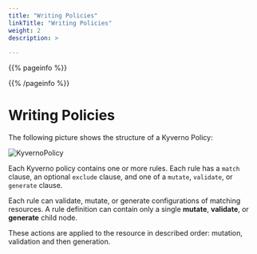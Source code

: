 ```yaml
---
title: "Writing Policies"
linkTitle: "Writing Policies"
weight: 2
description: >
  
---
```


{{% pageinfo %}}

{{% /pageinfo %}}

# Writing Policies

The following picture shows the structure of a Kyverno Policy:

![KyvernoPolicy](https://raw.githubusercontent.com/nirmata/kyverno/master/documentation/assets/images//Kyverno-Policy-Structure.png)

Each Kyverno policy contains one or more rules. Each rule has a `match` clause, an optional `exclude` clause, and one of a `mutate`, `validate`, or `generate` clause.

Each rule can validate, mutate, or generate configurations of matching resources. A rule definition can contain only a single **mutate**, **validate**, or **generate** child node. 

These actions are applied to the resource in described order: mutation, validation and then generation.